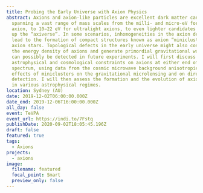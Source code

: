 ```yaml
---
title: Probing the Early Universe with Axion Physics
abstract: Axions and axion-like particles are excellent dark matter candidates,
  spanning a vast range of mass scales from the milli- and micro-eV for the QCD
  axion, to 10−22 eV for ultralight axions, to even lighter candidates that make
  up the “axiverse”. In some scenarios, inhomogeneities in the axion density
  lead to the formation of compact structures known as axion “miniclusters” and
  axion stars. Topological defects in the early universe might also contribute
  the energy density of axions and generate primordial gravitational waves that
  can possibly be detected in future experiments. I will first discuss
  astrophysical and cosmological constraints on axions at either end of this
  spectrum, using data from the cosmic microwave background anisotropies and the
  effects of miniclusters on the gravitational microlensing and on direct
  detection. I will then assess the formation and the evolution of axion stars
  in various astrophysical regimes.
location: Sydney (AU)
date: 2019-12-02T06:00:00.000Z
date_end: 2019-12-06T16:00:00.000Z
all_day: false
event: TeVPA
event_url: https://indi.to/7Fstq
publishDate: 2020-09-02T18:05:45.196Z
draft: false
featured: true
tags:
  - Axions
projects:
  - axions
image:
  filename: featured
  focal_point: Smart
  preview_only: false
---
```

